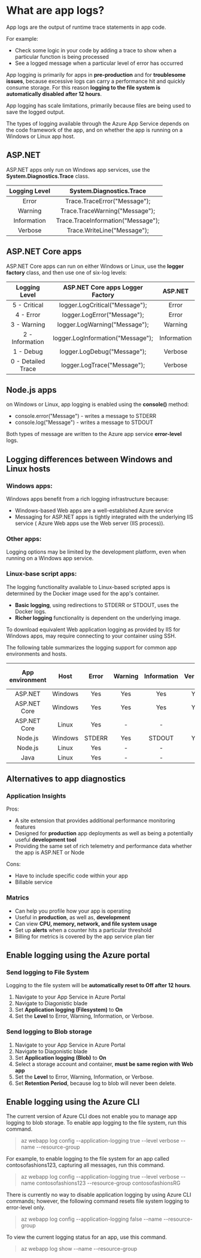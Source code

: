 # What are app logs?

App logs are the output of runtime trace statements in app code.

For example:

- Check some logic in your code by adding a trace to show when a particular function is being processed
- See a logged message when a particular level of error has occurred

App logging is primarily for apps in **pre-production** and for **troublesome issues**, because excessive logs can carry a performance hit and quickly consume storage. For this reason **logging to the file system is automatically disabled after 12 hours**.

App logging has scale limitations, primarily because files are being used to save the logged output.

The types of logging available through the Azure App Service depends on the code framework of the app, and on whether the app is running on a Windows or Linux app host.

## ASP.NET

ASP.NET apps only run on Windows app services, use the **System.Diagnostics.Trace** class.

| Logging Level | System.Diagnostics.Trace  |
| :---:   | :-: |
| Error | Trace.TraceError("Message"); |
| Warning | Trace.TraceWarning("Message"); |
| Information | Trace.TraceInformation("Message"); |
| Verbose | Trace.WriteLine("Message"); |

## ASP.NET Core apps

ASP.NET Core apps can run on either Windows or Linux, use the **logger factory** class, and then use one of six-log levels:

| Logging Level | ASP.NET Core apps Logger Factory  | ASP.NET |
| :---:   | :-: |:-:|
| 5 - Critical | logger.LogCritical("Message"); | Error |
| 4 - Error | logger.LogError("Message"); | Error |
| 3 - Warning | logger.LogWarning("Message"); | Warning |
| 2 - Information | logger.LogInformation("Message"); | Information |
| 1 - Debug | logger.LogDebug("Message"); | Verbose |
| 0 - Detailed Trace | logger.LogTrace("Message"); | Verbose |

## Node.js apps

on Windows or Linux, app logging is enabled using the **console()** method:

- console.error("Message") - writes a message to STDERR
- console.log("Message") - writes a message to STDOUT

Both types of message are written to the Azure app service **error-level** logs.

## Logging differences between Windows and Linux hosts

### Windows apps:

Windows apps benefit from a rich logging infrastructure because:

- Windows-based Web apps are a well-established Azure service
- Messaging for ASP.NET apps is tightly integrated with the underlying IIS service (
Azure Web apps use the Web server (IIS process)).

### Other apps:

Logging options may be limited by the development platform, even when running on a Windows app service.

### Linux-base script apps:

The logging functionality available to Linux-based scripted apps is determined by the Docker image used for the app's container.

- **Basic logging**, using redirections to STDERR or STDOUT, uses the Docker logs.
- **Richer logging** functionality is dependent on the underlying image.

To download equivalent Web application logging as provided by IIS for Windows apps, may require connecting to your container using SSH.

The following table summarizes the logging support for common app environments and hosts.

| App environment | Host | Error | Warning | Information | Verbose | Save to File System | Save to Blob storage |
| :--: | :--: | :--: | :--: | :--: | :--: | :--: | :--: |
| ASP.NET | Windows | Yes | Yes | Yes | Yes | Yes | Yes |
| ASP.NET Core | Windows | Yes | Yes | Yes | Yes | Yes | Yes |
| ASP.NET Core | Linux | Yes | - | -  | - | Yes  | - |
| Node.js | Windows | STDERR | Yes | STDOUT | Yes | Yes | Yes |
| Node.js | Linux | Yes | - | -  | - | Yes | - |
| Java | Linux | Yes | - | -  | - | Yes | - |

## Alternatives to app diagnostics

### Application Insights

Pros:

- A site extension that provides additional performance monitoring features
- Designed for **production** app deployments as well as being a potentially useful **development tool**
- Providing the same set of rich telemetry and performance data whether the app is ASP.NET or Node

Cons:
- Have to include specific code within your app
- Billable service

### Matrics

- Can help you profile how your app is operating
- Useful in **production**, as well as, **development**
- Can view **CPU, memory, network, and file system usage**
- Set up **alerts** when a counter hits a particular threshold
- Billing for metrics is covered by the app service plan tier

## Enable logging using the Azure portal

### Send logging to File System

Logging to the file system will be **automatically reset to Off after 12 hours**.

1. Navigate to your App Service in Azure Portal
2. Navigate to Diagonistic blade
3. Set **Application logging (Filesystem)** to **On**
4. Set the **Level** to Error, Warning, Information, or Verbose.

### Send logging to Blob storage

1. Navigate to your App Service in Azure Portal
2. Navigate to Diagonistic blade
3. Set **Application logging (Blob)** to **On**
4. Select a storage account and container, **must be same region with Web app**
5. Set the **Level** to Error, Warning, Information, or Verbose.
6. Set **Retention Period**, because log to blob will never been delete.

## Enable logging using the Azure CLI

The current version of Azure CLI does not enable you to manage app logging to blob storage. To enable app logging to the file system, run this command.
> az webapp log config --application-logging true --level verbose --name <app-name> --resource-group <resource-group-name>

For example, to enable logging to the file system for an app called contosofashions123, capturing all messages, run this command.
> az webapp log config --application-logging true --level verbose --name contosofashions123 --resource-group contosofashionsRG

There is currently no way to disable application logging by using Azure CLI commands; however, the following command resets file system logging to error-level only.
> az webapp log config --application-logging false --name <app-name> --resource-group <resource-group-name>

To view the current logging status for an app, use this command.
> az webapp log show --name <app-name> --resource-group <resource-group-name>